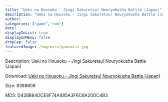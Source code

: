 ```yaml
---
title: "Ueki no Housoku - Jingi Sakuretsu! Nouryokusha Battle (Japan)"
description: "Ueki no Housoku - Jingi Sakuretsu! Nouryokusha Battle (Japan)"
author: 
categories: ["game","rom"]
date: 
displayInList: true
displayInMenu: false
dropCap: false
featuredImage: /img/miss/gamemiss.jpg
---
```


Description: Ueki no Housoku - Jingi Sakuretsu! Nouryokusha Battle (Japan)

Download: <a style="text-decoration:underline;" href="https://mega.nz/#!GeYWUKhD!aN8xKJocMbcEmXVaY8sYwx-1xzk311mig6xNGFl5rEc" target = "_blank" rel = "nofollow" > Ueki no Housoku - Jingi Sakuretsu! Nouryokusha Battle (Japan)</a>

Size: 8388608

MD5: D428B84DCE8F74A485A3F6C8A20DC4B3

